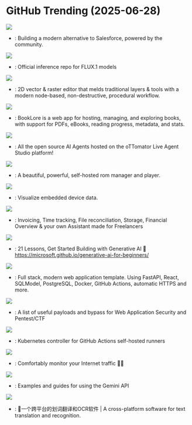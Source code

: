 # GitHub Trending (2025-06-28)

![](https://img.shields.io/badge/TypeScript-New%20431-green?style=flat-square&logo=appveyor)
- [](https://github.comundefined): Building a modern alternative to Salesforce, powered by the community.

![](https://img.shields.io/badge/Python-New%20126-green?style=flat-square&logo=appveyor)
- [](https://github.comundefined): Official inference repo for FLUX.1 models

![](https://img.shields.io/badge/Rust-New%20263-green?style=flat-square&logo=appveyor)
- [](https://github.comundefined): 2D vector & raster editor that melds traditional layers & tools with a modern node-based, non-destructive, procedural workflow.

![](https://img.shields.io/badge/Java-New%2050-green?style=flat-square&logo=appveyor)
- [](https://github.comundefined): BookLore is a web app for hosting, managing, and exploring books, with support for PDFs, eBooks, reading progress, metadata, and stats.

![](https://img.shields.io/badge/Python-New%20563-green?style=flat-square&logo=appveyor)
- [](https://github.comundefined): All the open source AI Agents hosted on the oTTomator Live Agent Studio platform!

![](https://img.shields.io/badge/Python-New%2035-green?style=flat-square&logo=appveyor)
- [](https://github.comundefined): A beautiful, powerful, self-hosted rom manager and player.

![](https://img.shields.io/badge/C%2B%2B-New%2020-green?style=flat-square&logo=appveyor)
- [](https://github.comundefined): Visualize embedded device data.

![](https://img.shields.io/badge/TypeScript-New%2020-green?style=flat-square&logo=appveyor)
- [](https://github.comundefined): Invoicing, Time tracking, File reconciliation, Storage, Financial Overview & your own Assistant made for Freelancers

![](https://img.shields.io/badge/Jupyter%20Notebook-New%20228-green?style=flat-square&logo=appveyor)
- [](https://github.comundefined): 21 Lessons, Get Started Building with Generative AI 🔗 https://microsoft.github.io/generative-ai-for-beginners/

![](https://img.shields.io/badge/TypeScript-New%20112-green?style=flat-square&logo=appveyor)
- [](https://github.comundefined): Full stack, modern web application template. Using FastAPI, React, SQLModel, PostgreSQL, Docker, GitHub Actions, automatic HTTPS and more.

![](https://img.shields.io/badge/Python-New%2030-green?style=flat-square&logo=appveyor)
- [](https://github.comundefined): A list of useful payloads and bypass for Web Application Security and Pentest/CTF

![](https://img.shields.io/badge/Go-New%204-green?style=flat-square&logo=appveyor)
- [](https://github.comundefined): Kubernetes controller for GitHub Actions self-hosted runners

![](https://img.shields.io/badge/Rust-New%20172-green?style=flat-square&logo=appveyor)
- [](https://github.comundefined): Comfortably monitor your Internet traffic 🕵️‍♂️

![](https://img.shields.io/badge/Jupyter%20Notebook-New%2042-green?style=flat-square&logo=appveyor)
- [](https://github.comundefined): Examples and guides for using the Gemini API

![](https://img.shields.io/badge/JavaScript-New%20115-green?style=flat-square&logo=appveyor)
- [](https://github.comundefined): 🌈一个跨平台的划词翻译和OCR软件 | A cross-platform software for text translation and recognition.

